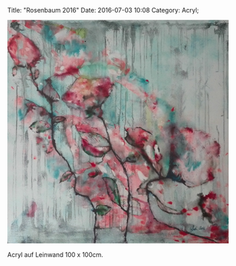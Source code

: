 Title: "Rosenbaum 2016"
Date: 2016-07-03 10:08
Category: Acryl;

![Rosenbaum](./images/acryl/smeerws-2016-rosenbaum.jpg "Rosenbaum")


Acryl auf Leinwand 100 x 100cm.
